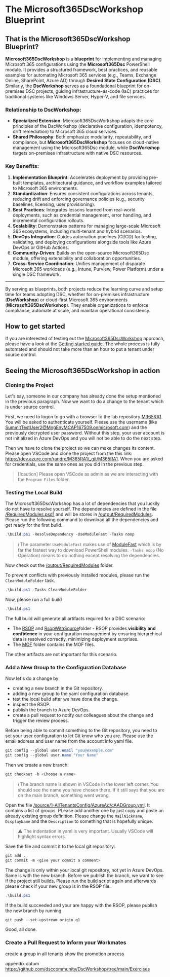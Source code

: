 # The Microsoft365DscWorkshop Blueprint

## That is the Microsoft365DscWorkshop Blueprint?

**Microsoft365DscWorkshop** is a **blueprint** for implementing and managing Microsoft 365 configurations using the **Microsoft365Dsc** PowerShell module. It provides a structured framework, best practices, and reusable examples for automating Microsoft 365 services (e.g., Teams, Exchange Online, SharePoint, Azure AD) through **Desired State Configuration (DSC)**. Similarly, the **DscWorkshop** serves as a foundational blueprint for on-premises DSC projects, guiding infrastructure-as-code (IaC) practices for traditional systems like Windows Server, Hyper-V, and file services.

### Relationship to DscWorkshop:
- **Specialized Extension**: Microsoft365DscWorkshop adapts the core principles of the DscWorkshop (declarative configuration, idempotency, drift remediation) to Microsoft 365 cloud services.
- **Shared Philosophy**: Both emphasize modularity, repeatability, and compliance, but **Microsoft365DscWorkshop** focuses on cloud-native management using the Microsoft365Dsc module, while **DscWorkshop** targets on-premises infrastructure with native DSC resources.

### Key Benefits:
1. **Implementation Blueprint**: Accelerates deployment by providing pre-built templates, architectural guidance, and workflow examples tailored to Microsoft 365 environments.  
2. **Standardization**: Ensures consistent configurations across tenants, reducing drift and enforcing governance policies (e.g., security baselines, licensing, user provisioning).  
3. **Best Practices**: Integrates lessons learned from real-world deployments, such as credential management, error handling, and incremental configuration rollouts.  
4. **Scalability**: Demonstrates patterns for managing large-scale Microsoft 365 ecosystems, including multi-tenant and hybrid scenarios.  
5. **DevOps Integration**: Guides automation pipelines (CI/CD) for testing, validating, and deploying configurations alongside tools like Azure DevOps or GitHub Actions.  
6. **Community-Driven**: Builds on the open-source Microsoft365Dsc module, offering extensibility and collaboration opportunities.  
7. **Cross-Service Coordination**: Unifies management of disparate Microsoft 365 workloads (e.g., Intune, Purview, Power Platform) under a single DSC framework.  

---

By serving as blueprints, both projects reduce the learning curve and setup time for teams adopting DSC, whether for on-premises infrastructure (**DscWorkshop**) or cloud-first Microsoft 365 environments (**Microsoft365DscWorkshop**). They enable organizations to enforce compliance, automate at scale, and maintain operational consistency.

## How to get started

If you are interested of testing out the [Microsoft365DscWorkshop](https://github.com/dsccommunity/Microsoft365DscWorkshop) approach, please have a look at the [Getting started guide](https://github.com/dsccommunity/Microsoft365DscWorkshop/tree/main/docs). The whole process is fully automated and should not take more than an hour to put a tenant under source control.

## Seeing the Microsoft365DscWorkshop in action

### Cloning the Project

Let's say, someone in our company has already done the setup mentioned in the previous paragraph. Now we want to do a change to the tenant which is under source control.

First, we need to logon to go with a browser to the lab repository [M365RA1](https://dev.azure.com/randre/M365RA1/_git/M365RA1). You will be asked to authenticate yourself. Please use the username (like SummitTestUser2@MngEnvMCAP167509.onmicrosoft.com) and the previously decrypted user password. Without this step, your user account is not initialized in Azure DevOps and you will not be able to do the next step.

Then we have to clone the project so we can make changes its content. Please open VSCode and clone the project from the this link: <https://dev.azure.com/randre/M365RA1/_git/M365RA1>. When you are asked for credentials, use the same ones as you did in the previous step.

> [!caution] Please open VSCode as admin as we are interacting with the `Program Files` folder.

### Testing the Local Build

The Microsoft365DscWorkshop has a lot of dependencies that you luckily do not have to resolve yourself. The dependencies are defined in the file [/RequiredModules.psd1](/RequiredModules.psd1) and will be stores in [/output/RequiredModules](/output/RequiredModules). Please run the following command to download all the dependencies and get ready for the first build.

```powershell
.\build.ps1 -ResolveDependency -UseModuleFast -Tasks noop
```

> :information_source: The parameter `UseModuleFast` makes use of [ModuleFast](https://github.com/JustinGrote/ModuleFast) which is by far the fastest way to download PowerShell modules. `-Tasks noop` (No Operation) means to do nothing except resolving the dependencies.

Now check out the [/output/RequiredModules](/output/RequiredModules) folder.

To prevent conflicts with previously installed modules, please run the `CleanModuleFolder` task.

```powershell
.\build.ps1 -Tasks CleanModuleFolder
```

Now, please run a full build

```powershell
.\build.ps1
```

The full build will generate all artifacts required for a DSC scenario:

- The [RSOP](/output//RSOP/) and [RsopWithSource](/output//RsopWithSource/)folder - RSOP provides **visibility and confidence** in your configuration management by ensuring hierarchical data is resolved correctly, minimizing deployment surprises.
- The [MOF](/output//MOF/) folder contains the MOF files.

The other artifacts are not important for this scenario.

### Add a New Group to the Configuration Database

Now let's do a change by

- creating a new branch in the Git repository.
- adding a new group to the yaml configuration database.
- test the local build after we have done the change.
- inspect the RSOP.
- publish the branch to Azure DevOps.
- create a pull request to notify our colleagues about the change and trigger the review process.

Before being able to commit something to the Git repository, you need to set your user configuration to let Git know who you are. Please use the email address and user name from the account info yaml file.

```powershell
git config --global user.email "you@example.com"
git config --global user.name "Your Name"
```

Then we create a new branch:

```powershell
git checkout -b <Choose a name>
```

> :information_source: The branch name is shown in VSCode in the lower left corner. You should see the name you have chosen there. If it still says that you are on the main branch, something went wrong.

Open the file [/source/1-AllTenantsConfig/AzureAd/cAADGroup.yml](/source/1-AllTenantsConfig/AzureAd/cAADGroup.yml). It contains a list of groups. PLease add another one by just copy and paste an already existing group definition. Please change the `MailNickname`, `DisplayName` and the `Description` to something that is hopefully unique.

> :warning: The indentation in yaml is very important. Usually VSCode will highlight syntax errors.

Save the file and commit it to the local git repository:

```powershell
git add .
git commit -m <give your commit a comment>
```

The change is only within your local git repository, not yet in Azure DevOps. Same is with the new branch. Before we publish the branch, we want to see if the project still builds. Please run the build script again and afterwards please check if your new group is in the RSOP file.

```powershell
.\build.ps1
```

If the build succeeded and your are happy with the RSOP, please publish the new branch by running

```powershell
git push --set-upstream origin g1
```

Good, all done.

### Create a Pull Request to Inform your Workmates




create a group in all tenants
show the promotion process

appendix
datum
https://github.com/dsccommunity/DscWorkshop/tree/main/Exercises

